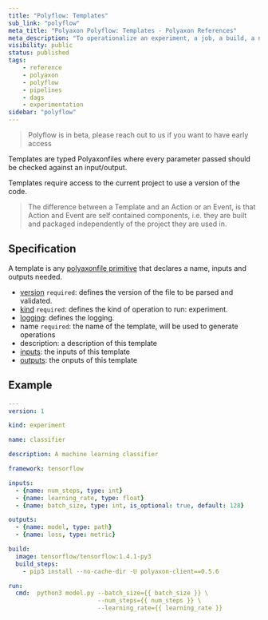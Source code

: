 ```yaml
---
title: "Polyflow: Templates"
sub_link: "polyflow"
meta_title: "Polyaxon Polyflow: Templates - Polyaxon References"
meta_description: "To operationalize an experiment, a job, a build, a notebook, or a tensorboard, you can take advantage of templates."
visibility: public
status: published
tags:
    - reference
    - polyaxon
    - polyflow
    - pipelines
    - dags
    - experimentation
sidebar: "polyflow"
---
```


> Polyflow is in beta, please reach out to us if you want to have early access

Templates are typed Polyaxonfiles where every parameter passed should be checked against an input/output.

Templates require access to the current project to use a version of the code.

> The difference between a Template and an Action or an Event, is that Action and Event are self contained components, 
i.e. they are built and packaged independently of the project they are used in.

## Specification

A template is any [polyaxonfile primitive](/references/polyaxonfile-yaml-specification/) that declares a name, inputs and outputs needed.

 * [version](/references/polyaxonfile-yaml-specification/version/) `required`: defines the version of the file to be parsed and validated.
 * [kind](/references/polyaxonfile-yaml-specification/kind/) `required`: defines the kind of operation to run: experiment.
 * [logging](/references/polyaxonfile-yaml-specification/logging/): defines the logging.
 * name `required`: the name of the template, will be used to generate operations
 * description: a description of this template
 * [inputs](/references/polyaxonfile-yaml-specification/inputs_outputs/): the inputs of this template
 * [outputs](/references/polyaxonfile-yaml-specification/inputs_outputs/): the onputs of this template
 
 
## Example

```yaml
---
version: 1

kind: experiment

name: classifier

description: A machine learning classifier 

framework: tensorflow

inputs:
  - {name: num_steps, type: int}
  - {name: learning_rate, type: float}
  - {name: batch_size, type: int, is_optional: true, default: 128}

outputs:
  - {name: model, type: path}
  - {name: loss, type: metric}

build:
  image: tensorflow/tensorflow:1.4.1-py3
  build_steps:
    - pip3 install --no-cache-dir -U polyaxon-client==0.5.6

run:
  cmd:  python3 model.py --batch_size={{ batch_size }} \
                         --num_steps={{ num_steps }} \
                         --learning_rate={{ learning_rate }}

```

